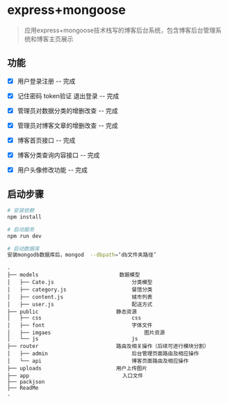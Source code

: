 # express+mongoose

> 应用express+mongoose技术栈写的博客后台系统，包含博客后台管理系统和博客主页展示

## 功能

- [x] 用户登录注册 -- 完成
- [x] 记住密码  token验证  退出登录 -- 完成
- [x] 管理员对数据分类的增删改查 -- 完成
- [x] 管理员对博客文章的增删改查 -- 完成
- [x] 博客首页接口 -- 完成
- [x] 博客分类查询内容接口 -- 完成
- [x] 用户头像修改功能 -- 完成



## 启动步骤

``` bash
# 安装依赖
npm install

# 启动服务
npm run dev

# 启动数据库
安装mongodb数据库后，mongod  --dbpath=‘db文件夹路径’
```

```
.
├── models                          数据模型
│   ├── Cate.js                     	分类模型
│   ├── category.js                 	餐馆分类
│   ├── content.js                  	城市列表
│   ├── user.js                 		配送方式
├── public                         静态资源
│   ├── css               				css
│   ├── font              				字体文件
│   ├── imgaes              		        图片资源
│   └── js              				js
├── router                         路由及相关操作（后续可进行模块分割）
│   ├── admin							后台管理页面路由及相应操作
│   └── api              				博客页面路由及相应操作
├── uploads                        用户上传图片
├── app                   		     入口文件	
├── packjson                       
├── ReadMe                         
.

```